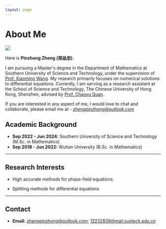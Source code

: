 ```yaml
---
layout: page
---
```


# About Me

<img src="https://zhengpinzhong.github.io/zpz.jpg" class="floatpic">

Here is **Pinzhong Zheng (郑品忠)**.

I am pursuing a Master's degree in the Department of Mathematics at Southern University of Science and Technology, under the supervision of [Prof. Xiaoming Wang](https://sites.mst.edu/wangxiaoming/). My research primarily focuses on numerical solutions to differential equations. Currently, I am serving as a research assistant at the School of Science and Technology, The Chinese University of Hong Kong, Shenzhen, advised by [Prof. Chaoyu Quan](https://sites.google.com/site/quanchaoyu/home).

If you are interested in any aspect of me, I would love to chat and collaborate, please email me at - *zhengpinzhong@outlook.com*

## Academic Background

- **Sep 2022 - Jun 2024:** Southern University of Science and Technology (M.Sc. in Mathematics)
- **Sep 2018 - Jun 2022:** Wuhan University (B.Sc. in Mathematics)

---

## Research Interests

- High accurate methods for phase-field equations

- Splitting methods for differential equations

---

## Contact
- **Email:** zhengpinzhong@outlook.com; 12232839@mail.sustech.edu.cn
  
